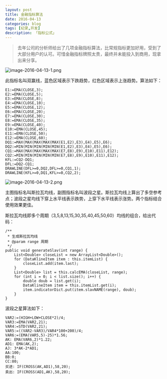 ---layout: posttitle: 金融指标算法date: 2016-04-13categories: blogtags: [纪录,开发]description: 「指标公式」--->去年公司的分析师给出了几项金融指标算法，比常规指标更加好用，受到了大部分用户的认可。可惜金融指标牌照太贵，最终并未能投入到商用，现拿出来分享。![image-2016-04-13-1.png](http://7xsv37.com1.z0.glb.clouddn.com/current3.jpg)此指标名叫双赢线，蓝色区域表示下跌趋势，红色区域表示上涨趋势。算法如下：	E1:=EMA(CLOSE,3);	E2:=EMA(CLOSE,5);	E3:=EMA(CLOSE,8);	E4:=EMA(CLOSE,10);	E5:=EMA(CLOSE,12);	E6:=EMA(CLOSE,20);	E7:=EMA(CLOSE,30);	E8:=EMA(CLOSE,35);	E9:=EMA(CLOSE,40);	E10:=EMA(CLOSE,45);	E11:=EMA(CLOSE,50);	E12:=EMA(CLOSE,60);	DQ1:=MAX(MAX(MAX(MAX(MAX(E1,E2),E3),E4),E5),E6);	DQ2:=MIN(MIN(MIN(MIN(MIN(E1,E2),E3),E4),E5),E6);	CQ1:=MAX(MAX(MAX(MAX(MAX(E7,E8),E9),E10),E11),E12);	CQ2:=MIN(MIN(MIN(MIN(MIN(E7,E8),E9),E10),E11),E12);	KFL:=CQ2-DQ1;	DFL:=DQ2-CQ1;	DRAWLINE(DFL>=0,DQ2,DFL>=0,CQ1,1);	DRAWLINE(KFL>=0,DQ1,KFL>=0,CQ2,2);![image-2016-04-13-2.png](http://7xsv37.com1.z0.glb.clouddn.com/current4.jpg)主图指标名叫斯拉瓦均线，副图指标名叫波段之星。斯拉瓦均线上算出了多空参考点；波段之星均线下穿上水平线表示跌势，上穿下水平线表示涨势。两个指标结合使用效果更佳。斯拉瓦均线即多个周期（3,5,8,13,15,30,35,40,45,50,60）均线的组合，给出代码：	/**	 * 生成斯拉瓦均线	 * @param range 周期	 */	public void generateSlav(int range) {		List<Double> closeList = new ArrayList<Double>();		for (DataKlineItem item : this.itemList) {			closeList.add(item.last);		}		List<Double> list = this.calcEMA(closeList, range);		for (int i = 0; i < list.size(); i++) {			double doub = list.get(i);			DataKlineItem item = this.itemList.get(i);			item.indicatorDict.put(item.slavNAME(range), doub);		}	}波段之星算法如下：	VAR2:=(HIGH+LOW+CLOSE*2)/4;	VAR3:=EMA(VAR2,21);	VAR4:=STD(VAR2,21);	VAR5:=((VAR2-VAR3)/VAR4*100+200)/4;	VAR6:=(EMA(VAR5,5)-25)*1.56;	AK: EMA(VAR6,2)*1.22;	AD1: EMA(AK,2);	AJ: 3*AK-2*AD1;	AA:100;	BB:0;	CC:80;	买进: IF(CROSS(AK,AD1),58,20);	卖出: IF(CROSS(AD1,AK),58,20);